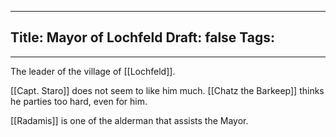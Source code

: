
---
Title: Mayor of Lochfeld
Draft: false
Tags:
  - 
---

The leader of the village of [[Lochfeld]]. 

[[Capt. Staro]] does not seem to like him much. [[Chatz the Barkeep]] thinks he parties too hard, even for him.

[[Radamis]] is one of the alderman that assists the Mayor. 